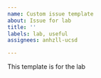 ```yaml
---
name: Custom issue template
about: Issue for lab
title: ''
labels: lab, useful
assignees: anhzll-ucsd

---
```


This template is for the lab
